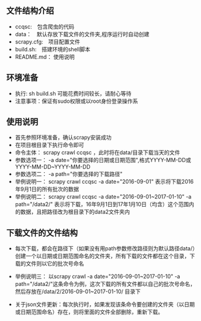 ## 文件结构介绍
* ccqsc:　包含爬虫的代码
* data：　默认存放下载文件的文件夹,程序运行时自动创建
* scrapy.cfg:　项目配置文件
* build.sh:　搭建环境的shell脚本
* README.md： 使用说明

## 环境准备
* 执行: sh build.sh 可能花费时间较长，请耐心等待
* 注意事项：保证有sudo权限或以root身份登录操作系

## 使用说明
* 首先参照环境准备，确认scrapy安装成功
* 在项目根目录下执行命令即可
* 命令主体： scrapy crawl ccqsc ，此时将在data/目录下载当天的文件 
* 参数选项一：  -a date="你要选择的日期或日期范围",格式YYYY-MM-DD或YYYY-MM-DD~YYYY-MM-DD
* 参数选项二：  -a path="你要选择的下载路径"
* 举例说明一：  scrapy crawl ccqsc  -a date="2016-09-01" 表示将下载2016年9月1日的所有批次的数据
* 举例说明二：  scrapy crawl ccqsc  -a date="2016-09-01~2017-01-10" -a path="/data2/"  表示将下载，16年9月1日到17年1月10日（均含）这个范围内的数据，且把路径改为根目录下的data2文件夹内

## 下载文件的文件结构
* 每次下载，都会在路径下（如果没有用path参数修改路径则为默认路径data/）创建一个以日期或日期范围命名的文件夹，所有下载的文件都在这个目录，下载的文件则以它的批次号命名

* 举例说明三： 以scrapy crawl -a date="2016-09-01~2017-01-10" -a path="/data2/"这条命令为例，这次下载的所有文件都以自己的批次号命名，然后存放在/data/2/2016-09-01~2017-01-10/ 目录下

* 关于json文件更新：每次执行时，如果发现该条命令要创建的文件夹（以日期或日期范围命名）存在，则将里面的文件全部删除，重新下载。
